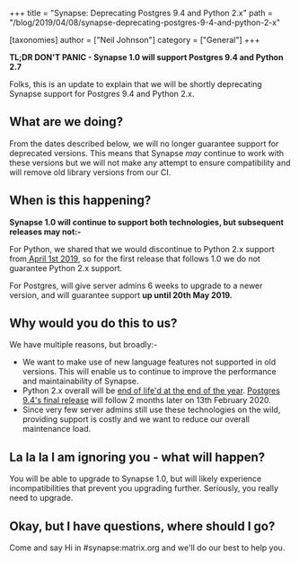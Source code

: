 +++
title = "Synapse: Deprecating Postgres 9.4 and Python 2.x"
path = "/blog/2019/04/08/synapse-deprecating-postgres-9-4-and-python-2-x"

[taxonomies]
author = ["Neil Johnson"]
category = ["General"]
+++

<strong>TL;DR DON'T PANIC - Synapse 1.0 will support Postgres 9.4 and Python 2.7</strong>

Folks, this is an update to explain that we will be shortly deprecating Synapse support for Postgres 9.4 and Python 2.x.

## What are we doing?

From the dates described below, we will no longer guarantee support for deprecated versions. This means that Synapse <em>may </em>continue to work with these versions but we will not make any attempt to ensure compatibility and will remove old library versions from our CI.

## When is this happening?

<strong>Synapse 1.0 will continue to support both technologies, but subsequent releases may not:-</strong>

For Python, we shared that we would discontinue to Python 2.x support from<a href="/blog/2018/12/21/porting-synapse-to-python-3/"> April 1st 2019</a>, so for the first release that follows 1.0 we do not guarantee Python 2.x support.

For Postgres, will give server admins 6 weeks to upgrade to a newer version, and will guarantee support <strong>up until 20th May 2019.</strong>

## Why would you do this to us?

We have multiple reasons, but broadly:-
<ul>
 	<li>We want to make use of new language features not supported in old versions. This will enable us to continue to improve the performance and maintainability of Synapse.</li>
 	<li>Python 2.x overall will be <a href="https://pythonclock.org/">end of life'd at the end of the year</a>. <a href="https://www.postgresql.org/support/versioning/">Postgres 9.4's final release</a> will follow 2 months later on 13th February 2020.</li>
 	<li>Since very few server admins still use these technologies on the wild, providing support is costly and we want to reduce our overall maintenance load.</li>
</ul>

## La la la I am ignoring you - what will happen?

You will be able to upgrade to Synapse 1.0, but will likely experience incompatibilities that prevent you upgrading further. Seriously, you really need to upgrade.

## Okay, but I have questions, where should I go?

Come and say Hi in #synapse:matrix.org and we'll do our best to help you.
